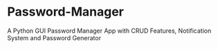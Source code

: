 # Password-Manager
A Python GUI Password Manager App with CRUD Features, Notification System and Password Generator
